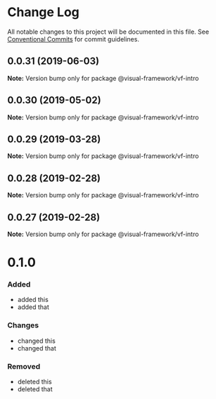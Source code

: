 # Change Log

All notable changes to this project will be documented in this file.
See [Conventional Commits](https://conventionalcommits.org) for commit guidelines.

## 0.0.31 (2019-06-03)

**Note:** Version bump only for package @visual-framework/vf-intro





## 0.0.30 (2019-05-02)

**Note:** Version bump only for package @visual-framework/vf-intro





## 0.0.29 (2019-03-28)

**Note:** Version bump only for package @visual-framework/vf-intro





## 0.0.28 (2019-02-28)

**Note:** Version bump only for package @visual-framework/vf-intro





## 0.0.27 (2019-02-28)

**Note:** Version bump only for package @visual-framework/vf-intro





# 0.1.0

### Added
- added this
- added that

### Changes

- changed this
- changed that

### Removed

- deleted this
- deleted that

